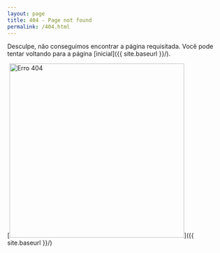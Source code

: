 ```yaml
---
layout: page
title: 404 - Page not found
permalink: /404.html
---
```


Desculpe, não conseguimos encontrar a página requisitada. Você pode tentar voltando para a página [inicial]({{ site.baseurl }}/).

[<img src="{{ site.baseurl }}/images/erro404.png" alt="Erro 404" style="width: 400px;"/>]({{ site.baseurl }}/)
